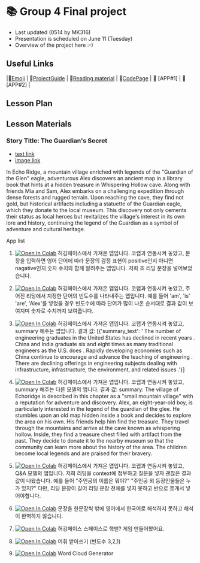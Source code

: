 # 📚 Group 4 Final project 
+ Last updated (0514 by MK316)
+ Presentation is scheduled on June 11 (Tuesday)
+ Overview of the project here :-)

## Useful Links
|💠[Emoji](https://gist.github.com/rxaviers/7360908) | 💠[ProjectGuide](https://github.com/MK316/Spring2024/blob/main/DLTESOL/project/README.md) | 💠[Reading material](https://raw.githubusercontent.com/MK316/Spring2024/main/DLTESOL/project/story02.txt) | 💠[CodePage](https://github.com/ShieldEdu/G4-finalproject/blob/main/FPG04.ipynb) | 💠 [APP#1] | 💠 [APP#2] |

## Lesson Plan

## Lesson Materials

### Story Title: The Guardian's Secret 
+ [text link](https://raw.githubusercontent.com/MK316/Spring2024/main/DLTESOL/project/story02.txt)
+ [image link](https://github.com/MK316/Spring2024/blob/main/DLTESOL/project/Story02.png)

**<Synopsis>**
In Echo Ridge, a mountain village enriched with legends of the "Guardian of the Glen" eagle, adventurous Alex discovers an ancient map in a library book that hints at a hidden treasure in Whispering Hollow cave. Along with friends Mia and Sam, Alex embarks on a challenging expedition through dense forests and rugged terrain. Upon reaching the cave, they find not gold, but historical artifacts including a statuette of the Guardian eagle, which they donate to the local museum. This discovery not only cements their status as local heroes but revitalizes the village's interest in its own lore and history, continuing the legend of the Guardian as a symbol of adventure and cultural heritage.


App list

1. [![Open In Colab](https://colab.research.google.com/assets/colab-badge.svg)](https://colab.research.google.com/drive/1E5A89v10PveUNLJQI13wX4SNi_9I5uGz#scrollTo=FXNSSRaG-iXs)
   허깅페이스에서 가져온 앱입니다. 코랩과 연동시켜 놓았고, 문장을 입력하면 영어 단어에 따라 문장의 감정 표현이 positive인지 아니면 nagative인지 숫자 수치와 함께 알려주는 앱입니다.
   저희 조 리딩 문장을 넣어보았습니다.

2. [![Open In Colab](https://colab.research.google.com/assets/colab-badge.svg)](https://colab.research.google.com/drive/1d-MsRmOjgepXfRCMu2PmBEz6BZEz-nq2#scrollTo=fLUhcvPtFSVE)
   허깅페이스에서 가져온 앱입니다. 코랩과 연동시켜 놓았고, 주어진 리딩에서 지정한 단어의 빈도수를 나타내주는 앱입니다. 예를 들어 'am', 'is' 'are', 'Alex'를 넣었을 경우 빈도수에 따라 단어가 많이 나온 순서대로 결과 값이 보여지며 숫자로 수치까지 보여줍니다.

3. [![Open In Colab](https://colab.research.google.com/assets/colab-badge.svg)](https://colab.research.google.com/drive/1jm0oGF5laF6lZVLr1OmE6GvV7d3JHW4D#scrollTo=CRISCiBtLh9v)
   허깅페이스에서 가져온 앱입니다. 코랩과 연동시켜 놓았고, summary 해주는 앱입니다.
   결과 값: [{'summary_text': ' The number of engineering graduates in the United States has declined in recent years . China and India graduate six and eight times as many traditional engineers as the U.S. does . Rapidly developing economies such as China continue to encourage and advance the teaching of engineering . There are declining offerings in engineering subjects dealing with infrastructure, infrastructure, the environment, and related issues .'}]

4. [![Open In Colab](https://colab.research.google.com/assets/colab-badge.svg)](https://colab.research.google.com/drive/1fSNkkTMHB1RpLoE1eFji0cpQAyoMQZMP#scrollTo=uHDMsr3TPoCw)
   허깅페이스에서 가져온 앱입니다. 코랩과 연동시켜 놓았고, summary 해주는 다른 모델의 앱니다.
   결과 값: summary: The village of Echoridge is described in this chapter as a "small mountain village" with a reputation for adventure and discovery. Alex, an eight-year-old boy, is particularly interested in the legend of the guardian of the glee. He stumbles upon an old map hidden inside a book and decides to explore the area on his own. His friends help him find the treasure. They travel through the mountains and arrive at the cave known as whispering hollow. Inside, they find a treasure chest filled with artifact from the past. They decide to donate it to the nearby museum so that the community can learn more about the history of the area. The children become local legends and are praised for their bravery.

5. [![Open In Colab](https://colab.research.google.com/assets/colab-badge.svg)](https://colab.research.google.com/drive/1YAl35J2GsETSVHSUfX9ulBcw3GbYyAjk#scrollTo=doEBGvzF1oyv)
   허깅페이스에서 가져온 앱입니다. 코랩과 연동시켜 놓았고, Q&A 모델의 앱입니다. 저희 리딩을 context에 첨부하고 질문을 넣자 괜찮은 결과 값이 나왔습니다. 예를 들어 "주인공의 이름은 뭐야?" "주인공 외 등장인물들은 누가 있지?" 다만, 리딩 문장이 길어 리딩 문장 전체를 넣지 못하고 반으로 쪼개서 넣어야합니다.

6. [![Open In Colab](https://colab.research.google.com/assets/colab-badge.svg)](https://colab.research.google.com/drive/1osVXxN2Pyt9_cP3o9sWgSG6MmuCO1wR5#scrollTo=t1oMb4Yg4z2_)
   문장을 한문장씩 밖에 영어에서 한국어로 해석하지 못하고 해석이 완벽하지 않습니다.

7. [![Open In Colab](https://colab.research.google.com/assets/colab-badge.svg)](https://huggingface.co/spaces/chrsrh11/game_practice)
   허깅페이스 스페이스로 핵맨? 게임 만들어봤어요.

8. [![Open In Colab](https://colab.research.google.com/assets/colab-badge.svg)](https://github.com/englissi/englissi/blob/7d8f6e352c2b6a17f3575a0c87ec1aac1fbf24f9/%EB%B0%9B%EC%95%84%EC%93%B0%EA%B8%B0%EC%96%B4%ED%94%8C.ipynb) 어휘 받아쓰기 (빈도수 3,2,1)
9. [![Open In Colab](https://colab.research.google.com/assets/colab-badge.svg)](https://github.com/englissi/englissi/blob/7d8f6e352c2b6a17f3575a0c87ec1aac1fbf24f9/Word_Cloud_Generator.ipynb) Word Cloud Generator
